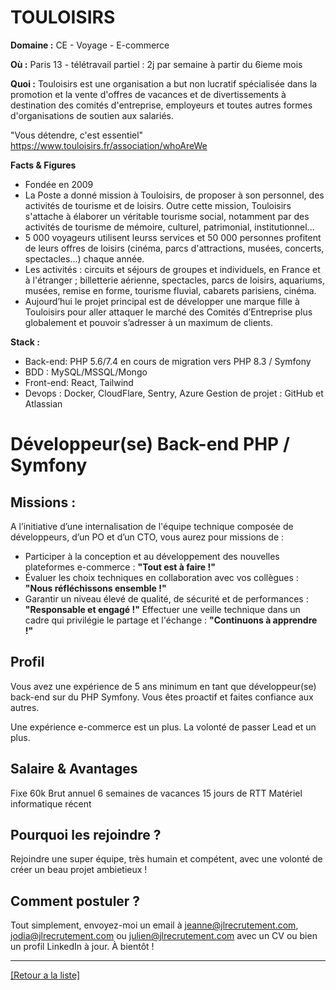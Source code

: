 #  TOULOISIRS

**Domaine :** CE - Voyage - E-commerce

**Où :** Paris 13 - télétravail partiel : 2j par semaine à partir du 6ieme mois

**Quoi :** Touloisirs est une organisation a but non lucratif spécialisée dans la promotion et la vente d'offres de vacances et de divertissements à destination des comités d'entreprise, employeurs et toutes autres formes d'organisations de soutien aux salariés.

"Vous détendre, c'est essentiel" 
https://www.touloisirs.fr/association/whoAreWe

**Facts & Figures**

- Fondée en 2009
- La Poste a donné mission à Touloisirs, de proposer à son personnel, des activités de tourisme et de loisirs.
Outre cette mission, Touloisirs s'attache à élaborer un véritable tourisme social, notamment par des activités de tourisme de mémoire, culturel, patrimonial, institutionnel...
- 5 000 voyageurs utilisent leurss services et 50 000 personnes profitent de leurs offres de loisirs (cinéma, parcs d'attractions, musées, concerts, spectacles...) chaque année. 
- Les activités : circuits et séjours de groupes et individuels, en France et à l'étranger ; billetterie aérienne, spectacles, parcs de loisirs, aquariums, musées, remise en forme, tourisme fluvial, cabarets parisiens, cinéma.
- Aujourd’hui le projet principal est de développer une marque fille à Touloisirs pour aller attaquer le marché des Comités d’Entreprise plus globalement et pouvoir s’adresser à un maximum de clients.

**Stack :**

- Back-end: PHP 5.6/7.4 en cours de migration vers PHP 8.3 / Symfony
- BDD : MySQL/MSSQL/Mongo
- Front-end: React, Tailwind
- Devops : Docker, CloudFlare, Sentry, Azure Gestion de projet : GitHub et Atlassian

# Développeur(se) Back-end PHP / Symfony

## Missions : 

A l’initiative d’une internalisation de l'équipe technique composée de développeurs, d’un PO et d’un CTO, vous aurez pour missions de :

- Participer à la conception et au développement des nouvelles plateformes e-commerce : **"Tout est à faire !"**
- Évaluer les choix techniques en collaboration avec vos collègues : **"Nous réfléchissons ensemble !"**
- Garantir un niveau élevé de qualité, de sécurité et de performances : **"Responsable et engagé !"**
Effectuer une veille technique dans un cadre qui privilégie le partage et l'échange : **"Continuons à apprendre !"**

## Profil

Vous avez une expérience de 5 ans minimum en tant que développeur(se) back-end sur du PHP Symfony. Vous êtes proactif et faites confiance aux autres.

Une expérience e-commerce est un plus. La volonté de passer Lead et un plus.

## Salaire & Avantages

Fixe 60k Brut annuel
6 semaines de vacances 
15 jours de RTT
Matériel informatique récent

## Pourquoi les rejoindre ?

Rejoindre une super équipe, très humain et compétent, avec une volonté de créer un beau projet ambietieux !


## Comment postuler ?

Tout simplement, envoyez-moi un email à jeanne@jlrecrutement.com, jodia@jlrecrutement.com ou julien@jlrecrutement.com avec un CV ou bien un profil LinkedIn à jour. À bientôt ! 

 ----
<a href="https://github.com/jlondiche/job-board-php/blob/master/README.md">[Retour a la liste]</a>